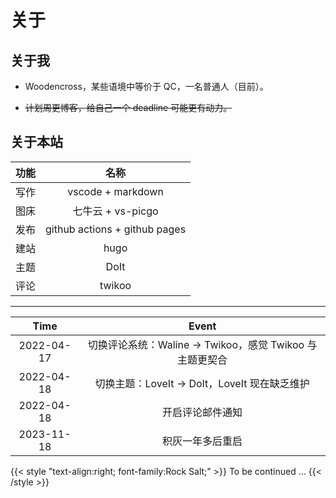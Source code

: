 # 关于


## 关于我

- Woodencross，某些语境中等价于 QC，一名普通人（目前）。

- ~~计划周更博客，给自己一个 deadline 可能更有动力。~~

## 关于本站

| 功能 | 名称 |
|:---:|:---:|
| 写作 | vscode + markdown |
| 图床 | 七牛云 + vs-picgo |
| 发布 | github actions + github pages|
| 建站 | hugo |
| 主题 | DoIt |
| 评论 | twikoo |

---

| Time | Event |
|:---:|:---:|
| 2022-04-17 | 切换评论系统：Waline $\to$ Twikoo，感觉 Twikoo 与主题更契合 |
| 2022-04-18 | 切换主题：LoveIt $\to$ DoIt，LoveIt 现在缺乏维护 |
| 2022-04-18 | 开启评论邮件通知 |
| 2023-11-18 | 积灰一年多后重启 |

{{< style "text-align:right; font-family:Rock Salt;" >}}
To be continued ...
{{< /style >}}

